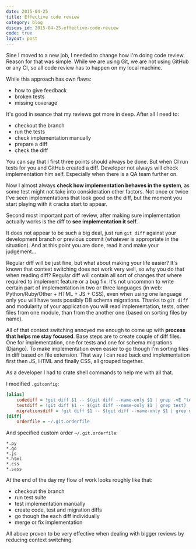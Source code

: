 ```yaml
---
date: 2015-04-25
title: Effective code review
category: blog
disqus_id: 2015-04-25-effective-code-review
code: true
layout: post
---
```


Sine I moved to a new job, I needed to change how I'm doing code review. Reason for that was simple. While we are using Git, we are not using GitHub or any CI, so all code review has to happen on my local machine.

While this approach has own flaws:

- how to give feedback
- broken tests
- missing coverage

It's good in seance that my reviews got more in deep. After all I need to:

- checkout the branch
- run the tests
- check implementation manually
- prepare a diff
- check the diff

You can say that I first three points should always be done. But when CI run tests for you and GitHub created a diff. Developer not always will check implementation him self. Especially when there is a QA team further on.

Now I almost always **check how implementation behaves in the system**, as some test might not take into consideration other factors.
Not once or twice I've seen implementations that look good on the diff, but the moment you start playing with it cracks start to appear.

Second most important part of review, after making sure implementation actually works is the diff to **see implementation it self**.

It does not appear to be such a big deal, just run `git diff` against your development branch or previous commit (whatever is appropriate in the situation). And at this point you are done, read it and make your judgement...

Regular diff will be just fine, but what about making your life easier? It's known that context switching does not work very well, so why you do that when reading diff? Regular diff will contain all sort of changes that where required to implement feature or a bug fix. It's not uncommon to write certain part of implementation in two or three languages (in web: Python/Ruby/Other + HTML + JS + CSS), even when using one language only you will have tests possibly DB schema migrations. Thanks to `git diff` and modularity of your application you will read implementation, tests, other files from one module, than from the another one (based on sorting files by name).

All of that context switching annoyed me enough to come up with **process that helps me stay focused**. Base steps are to create couple of diff files. One for implementation, one for tests and one for schema migrations (Django). To make implementation even easier to go though I'm sorting files in diff based on file extension. That way I can read back end implementation first then JS, HTML and finally CSS, all grouped together.

As a developer I had to crate shell commands to help me with all that.

I modified `.gitconfig`:

```ini
[alias]
    codediff = !git diff $1 -- $(git diff --name-only $1 | grep -vE "test|migrations")
    testdiff = !git diff $1 -- $(git diff --name-only $1 | grep test)
    migrationsdiff = !git diff $1 -- $(git diff --name-only $1 | grep migrations)
[diff]
    orderfile = ~/.git.orderfile
```

And specified custom order `~/.git.orderfile`:

```
*.py
*.go
*.js
*.html
*.css
*.sass
```

At the end of the day my flow of work looks roughly like that:

- checkout the branch
- run test suite
- test implementation manually
- create code, test and migration diffs
- go though the each diff individually
- merge or fix implementation

All above proven to be very effective when dealing with bigger reviews by reducing context switching.
